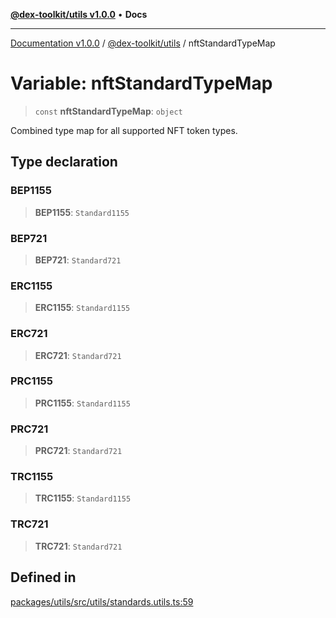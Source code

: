 [**@dex-toolkit/utils v1.0.0**](../README.md) • **Docs**

***

[Documentation v1.0.0](../../../packages.md) / [@dex-toolkit/utils](../README.md) / nftStandardTypeMap

# Variable: nftStandardTypeMap

> `const` **nftStandardTypeMap**: `object`

Combined type map for all supported NFT token types.

## Type declaration

### BEP1155

> **BEP1155**: `Standard1155`

### BEP721

> **BEP721**: `Standard721`

### ERC1155

> **ERC1155**: `Standard1155`

### ERC721

> **ERC721**: `Standard721`

### PRC1155

> **PRC1155**: `Standard1155`

### PRC721

> **PRC721**: `Standard721`

### TRC1155

> **TRC1155**: `Standard1155`

### TRC721

> **TRC721**: `Standard721`

## Defined in

[packages/utils/src/utils/standards.utils.ts:59](https://github.com/niZmosis/dex-toolkit/blob/3d8b41b44787b30fbea5de3ab4737662ffb61bc8/packages/utils/src/utils/standards.utils.ts#L59)
